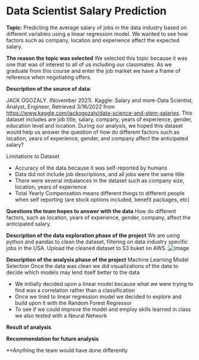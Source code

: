 # Data Scientist Salary Prediction
**Topic:**
Predicting the average salary of jobs in the data industry based on different variables using a linear regression model. We wanted to see how factors such as company, location and
experience affect the expected salary.

**The reason the topic was selected**
We selected this topic because it was one that was of interest to
all of us including our classmates. As we graduate from this
course and enter the job market we have a frame of reference
when negotiating offers.

**Description of the source of data:** 

JACK OGOZALY. (November 2021). 
Kaggle: Salary and more-Data Scientist, Analyst, Engineer, 
Retrieved 3/16/2022 from https://www.kaggle.com/jackogozaly/data-science-and-stem-salaries.
This dataset includes are job title, salary, company, years of experience, gender, education level and location. During our analysis, we hoped this dataset would help us answer the question of how do different factors such as location, years of experience, gender, and company affect the anticipated salary?

Limitations to Dataset
- Accuracy of the data because it was self-reported by humans
- Data did not include job descriptions, and all jobs were the same title
- There were several imbalances in the dataset such as company size, location, years of experience
- Total Yearly Compensation means different things to different people when self reporting (are stock options included, benefit packages, etc)

**Questions the team hopes to answer with the data**
How  do different factors, such as location, years of experience, gender, company, affect the anticipated salary.

**Description of the data exploration phase of the project**
We are using python and pandas to clean the dataset, filtering on data industry specific jobs in the USA.
Upload the cleaned dataset to S3 buket on AWS.
![image](https://user-images.githubusercontent.com/92349969/160261413-f58f0815-c402-407f-8edc-00913896e6cb.png)


**Description of the analysis phase of the project**
Machine Learning Model Selection
Once the data was clean we did visualizations of the data to decide which models may lend itself better to the data 
- We initially decided upon a linear model because what we were trying to find was a correlation rather than a classification
- Once we tired to linear regression model we decided to explore and build upon it with the Random Forest Regressor
- To see if we could improve the model and employ skills learned in class we also tested with a Neural Network


**Result of analysis**

**Recommendation for future analysis**

**Anything the team would have done differently
